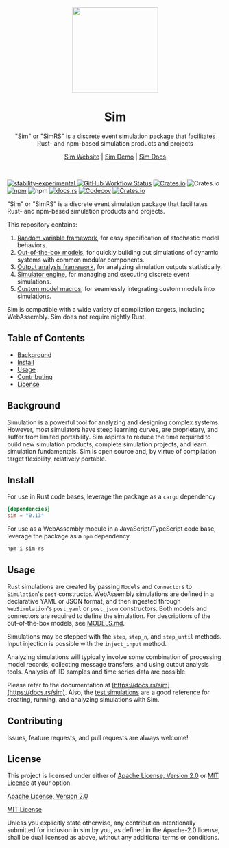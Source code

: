 <div align="center">
	<img src="https://simrs.com/images/logo.png" width="200" height="200">
	<h1>Sim</h1>
  <p>"Sim" or "SimRS" is a discrete event simulation package that facilitates<br>Rust- and npm-based simulation products and projects</p>
  <p><a href="https://simrs.com">Sim Website</a> | <a href="https://simrs.com/demo/">Sim Demo</a> | <a href="https://docs.rs/sim/">Sim Docs</p>
  <br>
</div>

![stability-experimental](https://img.shields.io/badge/stability-experimental-bd0058.svg?style=flat-square)
[![GitHub Workflow Status](https://img.shields.io/github/workflow/status/ndebuhr/sim/CI?style=flat-square)](https://github.com/ndebuhr/sim/actions)
[![Crates.io](https://img.shields.io/crates/v/sim?style=flat-square)](https://crates.io/crates/sim)
![Crates.io](https://img.shields.io/crates/d/sim?label=crate%20downloads&style=flat-square)
[![npm](https://img.shields.io/npm/v/sim-rs?style=flat-square)](https://www.npmjs.com/package/sim-rs)
![npm](https://img.shields.io/npm/dt/sim-rs?label=npm%20downloads&style=flat-square)
[![docs.rs](https://img.shields.io/badge/docs.rs-sim-purple?style=flat-square)](https://docs.rs/sim/)
[![Codecov](https://img.shields.io/codecov/c/github/ndebuhr/sim?style=flat-square)](https://codecov.io/gh/ndebuhr/sim)
[![Crates.io](https://img.shields.io/crates/l/sim?style=flat-square)](#license)

"Sim" or "SimRS" is a discrete event simulation package that facilitates Rust- and npm-based simulation products and projects.

This repository contains:

1. [Random variable framework](/sim/src/input_modeling), for easy specification of stochastic model behaviors.
2. [Out-of-the-box models](/sim/src/models), for quickly building out simulations of dynamic systems with common modular components.
3. [Output analysis framework](/sim/src/output_analysis), for analyzing simulation outputs statistically.
4. [Simulator engine](/sim/src/simulator), for managing and executing discrete event simulations.
5. [Custom model macros](/sim_derive/src), for seamlessly integrating custom models into simulations.

Sim is compatible with a wide variety of compilation targets, including WebAssembly.  Sim does not require nightly Rust.

## Table of Contents

- [Background](#background)
- [Install](#install)
- [Usage](#usage)
- [Contributing](#contributing)
- [License](#license)

## Background

Simulation is a powerful tool for analyzing and designing complex systems.  However, most simulators have steep learning curves, are proprietary, and suffer from limited portability.  Sim aspires to reduce the time required to build new simulation products, complete simulation projects, and learn simulation fundamentals.  Sim is open source and, by virtue of compilation target flexibility, relatively portable.

## Install

For use in Rust code bases, leverage the package as a `cargo` dependency

```toml
[dependencies]
sim = "0.13"
```

For use as a WebAssembly module in a JavaScript/TypeScript code base, leverage the package as a `npm` dependency

```bash
npm i sim-rs
```

## Usage

Rust simulations are created by passing `Model`s and `Connector`s to `Simulation`'s `post` constructor.  WebAssembly simulations are defined in a declarative YAML or JSON format, and then ingested through `WebSimulation`'s `post_yaml` or `post_json` constructors.  Both models and connectors are required to define the simulation.  For descriptions of the out-of-the-box models, see [MODELS.md](/MODELS.md).

Simulations may be stepped with the `step`, `step_n`, and `step_until` methods.  Input injection is possible with the `inject_input` method.

Analyzing simulations will typically involve some combination of processing model records, collecting message transfers, and using output analysis tools.  Analysis of IID samples and time series data are possible.

Please refer to the documentation at [https://docs.rs/sim](https://docs.rs/sim).  Also, the [test simulations](/sim/tests) are a good reference for creating, running, and analyzing simulations with Sim.

## Contributing

Issues, feature requests, and pull requests are always welcome!

## License

This project is licensed under either of [Apache License, Version 2.0](https://www.apache.org/licenses/LICENSE-2.0) or [MIT License](https://opensource.org/licenses/MIT) at your option.

[Apache License, Version 2.0](LICENSE-APACHE)

[MIT License](LICENSE-MIT)

Unless you explicitly state otherwise, any contribution intentionally submitted for inclusion in sim by you, as defined in the Apache-2.0 license, shall be dual licensed as above, without any additional terms or conditions.